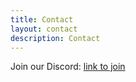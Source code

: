 ```yaml
---
title: Contact
layout: contact
description: Contact
---
```


Join our Discord: [link to join](https://discord.gg/sQEHFwcXZK)
